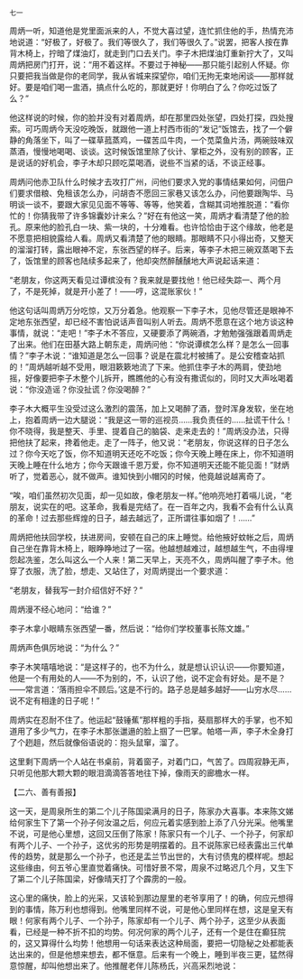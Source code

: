     七一 

   周炳一听，知道他是党里面派来的人，不觉大喜过望，连忙抓住他的手，热情充沛地说道：“好极了，好极了。我们等很久了，我们等很久了。”说罢，把客人按在靠背木椅上，拧暗了煤油灯，就走到门口去关门。李子木把煤油灯重新拧大了，又叫周炳把房门打开，说：“用不着这样。不要过于神秘——那只能引起别人怀疑。你只要把我当做是你的老同学，我从省城来探望你，咱们无拘无束地闲谈——那样就好。要是咱们喝一盅酒，搞点什么吃的，那就更好！你明白了么？你吃过饭了么？”

   他这样说的时候，你的脸并没有对着周炳，却在那里四处张望，四处打探，四处搜索。可巧周炳今天没吃晚饭，就跟他一道上村西市街的“发记”饭馆去，找了一个僻静的角落坐下，叫了一碟草菰蒸鸡，一碟苦瓜牛肉，一个苋菜鱼片汤，两碗豉味双蒸酒，慢慢地喝喝、谈谈。这时候饭馆里除了伙计、掌柜之外，没有别的顾客，正是说话的好机会，李子木却只顾吃菜喝酒，说些不当紧的话，不谈正经事。

   周炳问他赤卫队什么时候才去攻打广州，问他们要求入党的事情结果如何，问佃户们要求借粮、免租该怎么办，问胡杏不愿回三家巷又该怎么办，问他要跟陶华、马明谈一谈不，要跟大家见见面不等等、等等，他笑着，含糊其词地推脱道：“看你忙的！你猜我带了许多锦囊妙计来么？”好在有他这一笑，周炳才看清楚了他的脸孔。原来他的脸孔白一块、紫一块的，十分难看。也许恰恰由于这个缘故，他老是不愿意把相貌露给人看。周炳又看清楚了他的眼睛。那眼睛不只小得出奇，又整天的溜溜打转，露出眼神不定，东张西望的样子。后来，等李子木把三碗双蒸喝下去了，饭馆里的顾客也陆续多起来了，他却突然醉醺醺地大声说起话来道：

   “老朋友，你这两天看见过谭槟没有？我来就是要找他！他已经失踪一、两个月了，不是死掉，就是开小差了！——哼，这混账家伙！”

   他这句话叫周炳万分吃惊，又万分着急。他观察一下李子木，见他尽管还是眼神不定地东张西望，却已经不害怕说话声音叫别人听去。周炳不愿意在这个地方谈这种事情，就说：“走吧！”李子木不答应，又硬要添了两碗酒，才勉勉强强跟着周炳走了出来。他们在田基大路上朝东走，周炳问他：“你说谭槟怎么样？是怎么一回事情？”李子木说：“谁知道是怎么一回事？说是在震北村被捕了。是公安稽查站抓的！”周炳越听越不受用，眼泪簌簌地流了下来。他抓住李子木的两肩，使劲地摇，好像要把李子木整个儿拆开，瞧瞧他的心有没有撒谎似的，同时又大声吆喝着说：“你没造谣？你没扯谎？你没喝醉？”

   李子木大概平生没受过这么激烈的震荡，加上又喝醉了酒，登时浑身发软，坐在地上，抱着周炳一边大腿说：“我是这一带的巡视员……我负责任的……扯谎干什么！你不晓得，我是整天、手里、提着自己的脑袋、走来走去的！”周炳没办法，只得把他扶了起来，搀着他走。走了一阵子，他又说：“老朋友，你说这样的日子怎么过？你今天吃了饭，你不知道明天还吃不吃饭；你今天晚上睡在床上，你不知道明天晚上睡在什么地方；你今天跟谁千恩万爱，你不知道明天还能不能见面！”财炳听了，觉着恶心，就不做声。谁知快到小帽冈的时候，他竟越说越离奇了。

   “唉，咱们虽然初次见面，却一见如故，像老朋友一样。”他响亮地打着嗝儿说，“老朋友，说实在的吧。这革命，我看是完结了。在一百年之内，我看不会有什么认真的革命！过去那些辉煌的日子，越去越远了，正所谓往事如烟了！……”

   周炳把他扶回学校，扶进房间，安顿在自己的床上睡觉。给他掖好蚊帐之后，周炳自己坐在靠背木椅上，眼睁睁地过了一宿。他越想越难过，越想越生气，不由得埋怨起冼鉴，怎么叫这么一个人来！第二天早上，天亮不久，周炳叫醒了李子木。他穿了衣服，洗了脸，想走、又站住了，对周炳提出一个要求道：

   “老朋友，替我写一封介绍信好不好？”

   周炳漫不经心地问：“给谁？”

   李子木拿小眼睛东张西望一番，然后说：“给你们学校董事长陈文雄。”

   周炳声色俱厉地说：“为什么？”

   李子木笑嘻嘻地说：“是这样子的，也不为什么，就是想认识认识——你要知道，他是一个有用处的人——不为别的，不，认识了他，说不定会有好处。是不是？——常言道：‘落雨担伞不顾后。’这是不行的。路子总是越多越好——山穷水尽……说不定有相逢的日子呢！”

   周炳实在忍耐不住了。他运起“鼓锤蕉”那样粗的手指，葵扇那样大的手掌，也不知道用了多少气力，在李子木那张邋遢的脸上掴了一巴掌。帕塔一声，李子木全身打了个趔趄，然后就像俗语说的：抱头鼠窜，溜了。

   这里剩下周炳一个人站在书桌前，背着窗子，对着门口，气苦了。四周寂静无声，只听见他那大颗大颗的眼泪滴滴答答地往下掉，像雨天的廊檐水一样。

   【二六、善有善报】

   这一天，是周泉所生的第二个儿子陈国梁满月的日子，陈家办大喜事。本来陈文娣给何家生下了第一个孙子何汝温之后，何应元着实感到脸上添了八分光采。他嘴里不说，可是他心里想，这回又压倒了陈家！陈家只有一个儿子、一个孙子，何家却有两个儿子、一个孙子，这优劣的形势是明摆着的。且不说陈家已经表露出三代单传的趋势，就是那么一个孙子，也还是盂兰节出世的，大有讨债鬼的模样呢。想起这些缘由，何五爷心里直觉着痛快。可惜好景不常，周泉不过略迟几个月，又生下了第二个儿子陈国梁，好像晴天打了个霹雳的一般。

   这心里的痛快，脸上的光采，又该轮到那边屋里的老爷享用了！的确，何应元想得到的事情，陈万利也想得到。他嘴里同样不说，可是他心里同样在想，这是皇天有眼！何家有两个儿子、一个孙子，陈家却有一个儿子、两个孙子，这至少从表面看，已经是一种不折不扣的均势。何况何家的两个儿子，还有一个是住在癫狂院的，这又算得什么均势！他想用一句话来表达这种局面，要把一切隐秘之处都能表达出来的，但是他想来想去，都不惬意。后来有一个晚上，睡到半夜三更，猛然得意惊醒，却叫他想出来了。他推醒老伴儿陈杨氏，兴高采烈地说：

